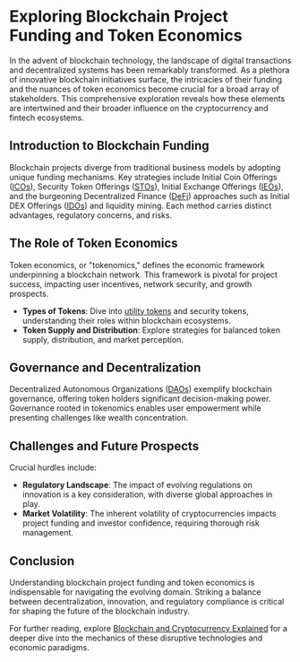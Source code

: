 # Exploring Blockchain Project Funding and Token Economics

In the advent of blockchain technology, the landscape of digital transactions and decentralized systems has been remarkably transformed. As a plethora of innovative blockchain initiatives surface, the intricacies of their funding and the nuances of token economics become crucial for a broad array of stakeholders. This comprehensive exploration reveals how these elements are intertwined and their broader influence on the cryptocurrency and fintech ecosystems.

## Introduction to Blockchain Funding

Blockchain projects diverge from traditional business models by adopting unique funding mechanisms. Key strategies include Initial Coin Offerings ([ICOs](https://en.wikipedia.org/wiki/Initial_coin_offering)), Security Token Offerings ([STOs](https://www.investopedia.com/terms/s/security-token-offering-sto.asp)), Initial Exchange Offerings ([IEOs](https://www.coinbase.com/learn/crypto-basics/what-is-an-initial-exchange-offering)), and the burgeoning Decentralized Finance ([DeFi](https://ethereum.org/en/defi/)) approaches such as Initial DEX Offerings ([IDOs](https://academy.binance.com/en/glossary/initial-dex-offering)) and liquidity mining. Each method carries distinct advantages, regulatory concerns, and risks.

## The Role of Token Economics

Token economics, or "tokenomics," defines the economic framework underpinning a blockchain network. This framework is pivotal for project success, impacting user incentives, network security, and growth prospects.

- **Types of Tokens**: Dive into [utility tokens](https://medium.com/swlh/utility-vs-security-tokens-the-howey-test-2a5d1d2d63a6) and security tokens, understanding their roles within blockchain ecosystems.
- **Token Supply and Distribution**: Explore strategies for balanced token supply, distribution, and market perception.
  
## Governance and Decentralization

Decentralized Autonomous Organizations ([DAOs](https://ethereum.org/en/dao/)) exemplify blockchain governance, offering token holders significant decision-making power. Governance rooted in tokenomics enables user empowerment while presenting challenges like wealth concentration.

## Challenges and Future Prospects

Crucial hurdles include:

- **Regulatory Landscape**: The impact of evolving regulations on innovation is a key consideration, with diverse global approaches in play.
- **Market Volatility**: The inherent volatility of cryptocurrencies impacts project funding and investor confidence, requiring thorough risk management.
  
## Conclusion

Understanding blockchain project funding and token economics is indispensable for navigating the evolving domain. Striking a balance between decentralization, innovation, and regulatory compliance is critical for shaping the future of the blockchain industry.

For further reading, explore [Blockchain and Cryptocurrency Explained](https://www.investopedia.com/terms/b/blockchain.asp) for a deeper dive into the mechanics of these disruptive technologies and economic paradigms.